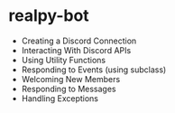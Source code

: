 # realpy-bot
- Creating a Discord Connection
- Interacting With Discord APIs
- Using Utility Functions
- Responding to Events (using subclass)
- Welcoming New Members
- Responding to Messages
- Handling Exceptions